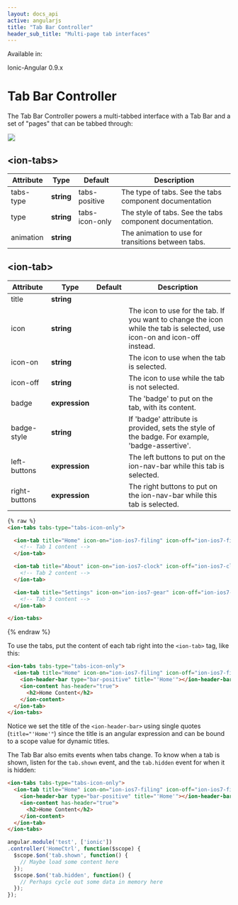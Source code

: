 ```yaml
---
layout: docs_api
active: angularjs
title: "Tab Bar Controller"
header_sub_title: "Multi-page tab interfaces"
---
```


Available in:
<div class="label label-danger">Ionic-Angular 0.9.x</div>

Tab Bar Controller
===

The Tab Bar Controller powers a multi-tabbed interface with a Tab Bar and a set of "pages" that can be tabbed through:

<img src="http://ionicframework.com.s3.amazonaws.com/docs/controllers/tabs.gif" style="border: 1px solid #eee">

## \<ion-tabs\>

<table class="table">
  <thead>
    <tr>
      <th>Attribute</th>
      <th>Type</th>
      <th>Default</th>
      <th>Description</th>
    </tr>
  </thead>
  <tbody>
    <tr>
      <td>tabs-type</td>
      <td><b>string</b></td>
      <td>tabs-positive</td>
      <td>The type of tabs. See the tabs component documentation</td>
    </tr>
    <tr>
      <td>type</td>
      <td><b>string</b></td>
      <td>tabs-icon-only</td>
      <td>The style of tabs.  See the tabs component documentation.</td>
    </tr>
    <tr>
      <td>animation</td>
      <td><b>string</b></td>
      <td></td>
      <td>The animation to use for transitions between tabs.</td>
    </tr>
  </tbody>
</table>

## \<ion-tab\>

<table class="table">
  <thead>
    <tr>
      <th>Attribute</th>
      <th>Type</th>
      <th>Default</th>
      <th>Description</th>
    </tr>
  </thead>
  <tbody>
    <tr>
      <td>title</td>
      <td><b>string</b></td>
      <td></td>
      <td></td>
    </tr>
    <tr>
      <td>icon</td>
      <td><b>string</b></td>
      <td></td>
      <td>The icon to use for the tab. If you want to change the icon while the tab is selected, use icon-on and icon-off instead.</td>
    </tr>
    <tr>
      <td>icon-on</td>
      <td><b>string</b></td>
      <td></td>
      <td>The icon to use when the tab is selected.</td>
    </tr>
    <tr>
      <td>icon-off</td>
      <td><b>string</b></td>
      <td></td>
      <td>The icon to use while the tab is not selected.</td>
    </tr>
    <tr>
      <td>badge</td>
      <td><b>expression</b></td>
      <td></td>
      <td>The 'badge' to put on the tab, with its content.</td>
    </tr>
    <tr>
      <td>badge-style</td>
      <td><b>string</b></td>
      <td></td>
      <td>If 'badge' attribute is provided, sets the style of the badge. For example, 'badge-assertive'.</td>
    </tr>
    <tr>
      <td>left-buttons</td>
      <td><b>expression</b></td>
      <td></td>
      <td>The left buttons to put on the ion-nav-bar while this tab is selected.</td>
    </tr>
    <tr>
      <td>right-buttons</td>
      <td><b>expression</b></td>
      <td></td>
      <td>The right buttons to put on the ion-nav-bar while this tab is selected.</td>
    </tr>
  </tbody>
</table>


```html
{% raw %}
<ion-tabs tabs-type="tabs-icon-only">

  <ion-tab title="Home" icon-on="ion-ios7-filing" icon-off="ion-ios7-filing-outline">
    <!-- Tab 1 content -->
  </ion-tab>

  <ion-tab title="About" icon-on="ion-ios7-clock" icon-off="ion-ios7-clock-outline">
    <!-- Tab 2 content -->
  </ion-tab>

  <ion-tab title="Settings" icon-on="ion-ios7-gear" icon-off="ion-ios7-gear-outline">
    <!-- Tab 3 content -->
  </ion-tab>

</ion-tabs>
```
{% endraw %}

To use the tabs, put the content of each tab right into the `<ion-tab>` tag, like this:

```html
<ion-tabs tabs-type="tabs-icon-only">
  <ion-tab title="Home" icon-on="ion-ios7-filing" icon-off="ion-ios7-filing-outline">
    <ion-header-bar type="bar-positive" title="'Home'"></ion-header-bar>
    <ion-content has-header="true">
      <h2>Home Content</h2>
    </ion-content>
  </ion-tab>
</ion-tabs>
```

Notice we set the title of the `<ion-header-bar>` using single quotes (`title="'Home'"`) since the title is an angular expression and can be bound to a scope value for dynamic titles.

The Tab Bar also emits events when tabs change. To know when a tab is shown, listen for the `tab.shown` event, and the `tab.hidden` event for when it is hidden:

```html
<ion-tabs tabs-type="tabs-icon-only">
  <ion-tab title="Home" icon-on="ion-ios7-filing" icon-off="ion-ios7-filing-outline" ng-controller="HomeCtrl">
    <ion-header-bar type="bar-positive" title="'Home'"></ion-header-bar>
    <ion-content has-header="true">
      <h2>Home Content</h2>
    </ion-content>
  </ion-tab>
</ion-tabs>
```

```javascript
angular.module('test', ['ionic'])
.controller('HomeCtrl', function($scope) {
  $scope.$on('tab.shown', function() {
    // Maybe load some content here
  });
  $scope.$on('tab.hidden', function() {
    // Perhaps cycle out some data in memory here
  });
});
```

